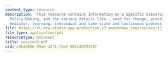 ```yaml
---
content_type: resource
description: 'This resource contains information on a specific scenario - Metropolitan
  Policy-Making, and the various details like - need for change, process, role of
  mediator, learning: individual and time-scale and continuous process.'
file: https://ol-ocw-studio-app-production.s3.amazonaws.com/courses/11-969-workshop-on-deliberative-democracy-and-dispute-resolution-summer-2005/edb4d48699aea2f1f5e100124829128f_session3.pdf
file_type: application/pdf
resourcetype: Document
title: session3.pdf
uid: edb4d486-99ae-a2f1-f5e1-00124829128f
---
```

